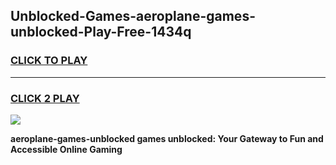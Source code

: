 
## Unblocked-Games-aeroplane-games-unblocked-Play-Free-1434q
<h3>
<a href="https://premium76.site?title=aeroplane-games-unblocked&ref=23A">CLICK TO PLAY</a></h3>
<hr>

<h3>
<a href="https://premium76.site?title=aeroplane-games-unblocked&ref=23A">CLICK 2 PLAY</a>
  
</h3>

<a href="https://premium76.site?title=aeroplane-games-unblocked&ref=23A"><img src="https://clearcache.store/games.png"></a>


**aeroplane-games-unblocked games unblocked: Your Gateway to Fun and Accessible Online Gaming**
